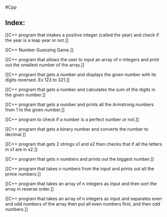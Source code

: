 #Cpp
## Index:

[[C++ program that intakes a positive integer (called the year) and check if the year is a leap year or not.]]

[[C++ Number Guessing Game.]]

[[C++ program that allows the user to input an array of n integers and print out the smallest number of the array.]]

[[C++ program that gets a number and displays the given number with its digits reversed. Ex 123 to 321.]]

[[C++ program that gets a number and calculates the sum of the digits in the given number.]]

[[C++ program that gets a number and prints all the Armstrong numbers from 1 to the given number.]]

[[C++ program to check if a number is a perfect number or not.]]

[[C++ program that gets a binary number and converts the number to decimal.]]

[[C++ program that gets 2 strings s1 and s2 then checks that if all the letters in s1 are in s2.]]

[[C++ program that gets n numbers and prints out the biggest number.]]

[[C++ program that takes n numbers from the input and prints out all the prime numbers.]]

[[C++ program that takes an array of n integers as input and then sort the array in reverse order.]]

[[C++ program that takes an array of n integers as input and separates even and odd numbers of the array then put all even numbers first, and then odd numbers.]]
